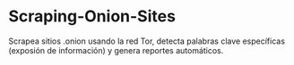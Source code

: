 # Scraping-Onion-Sites
Scrapea sitios .onion usando la red Tor, detecta palabras clave específicas (exposión de información) y genera reportes automáticos.
